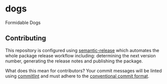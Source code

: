 # dogs
Formidable Dogs

## Contributing
This repository is configured using [semantic-release](https://github.com/semantic-release/semantic-release) which automates the whole package release workflow including: determining the next version number, generating the release notes and publishing the package.


What does this mean for contributors? Your commit messages will be linted using [commitlint](https://github.com/conventional-changelog/commitlint) and must adhere to the [conventional commit format](https://www.conventionalcommits.org/en/v1.0.0/).
